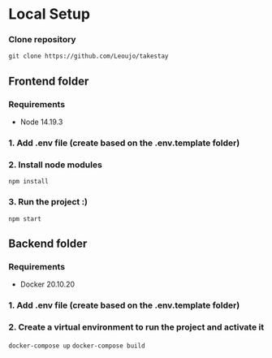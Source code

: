 # Local Setup

### Clone repository

`git clone https://github.com/Leoujo/takestay`

## Frontend folder

### Requirements

- Node 14.19.3

### 1. Add .env file (create based on the .env.template folder)

### 2. Install node modules

`npm install`

### 3. Run the project :)

`npm start`

## Backend folder

### Requirements

- Docker 20.10.20

### 1. Add .env file (create based on the .env.template folder)

### 2. Create a virtual environment to run the project and activate it

`docker-compose up`
`docker-compose build`
